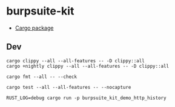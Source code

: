 # burpsuite-kit

* [Cargo package](https://crates.io/crates/burpsuite-kit)

## Dev

```
cargo clippy --all --all-features -- -D clippy::all
cargo +nightly clippy --all --all-features -- -D clippy::all

cargo fmt --all -- --check

cargo test --all --all-features -- --nocapture
```

```
RUST_LOG=debug cargo run -p burpsuite_kit_demo_http_history
```
